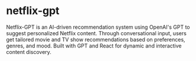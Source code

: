 # netflix-gpt
Netflix-GPT is an AI-driven recommendation system using OpenAI's GPT to suggest personalized Netflix content. Through conversational input, users get tailored movie and TV show recommendations based on preferences, genres, and mood. Built with GPT and React for dynamic and interactive content discovery.
